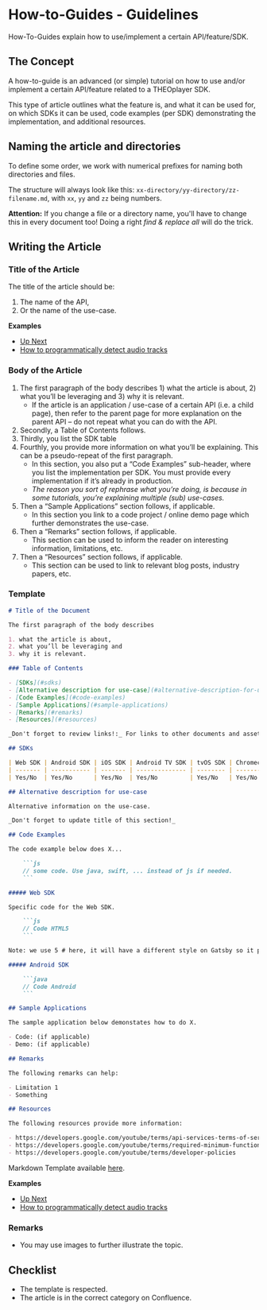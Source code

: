 # How-to-Guides - Guidelines

How-To-Guides explain how to use/implement a certain API/feature/SDK.

## The Concept

A how-to-guide is an advanced (or simple) tutorial on how to use and/or implement a certain API/feature related to a THEOplayer SDK.

This type of article outlines what the feature is, and what it can be used for, on which SDKs it can be used, code examples (per SDK) demonstrating the implementation, and additional resources.

## Naming the article and directories

To define some order, we work with numerical prefixes for naming both directories and files.

The structure will always look like this: `xx-directory/yy-directory/zz-filename.md`, with `xx`, `yy` and `zz` being numbers.

**Attention:** If you change a file or a directory name, you'll have to change this in every document too! Doing a right _find & replace all_ will do the trick.

## Writing the Article

### Title of the Article

The title of the article should be:

1. The name of the API,
2. Or the name of the use-case.

**Examples**

- [Up Next](../how-to-guides/07-miscellaneous/03-up-next.md)
- [How to programmatically detect audio tracks](../how-to-guides/06-mediatrack/02-how-to-detect-audio-tracks.md)

### Body of the Article

1. The first paragraph of the body describes 1) what the article is about, 2) what you’ll be leveraging and 3) why it is relevant.
   - If the article is an application / use-case of a certain API (i.e. a child page), then refer to the parent page for more explanation on the parent API – do not repeat what you can do with the API.
2. Secondly, a Table of Contents follows.
3. Thirdly, you list the SDK table
4. Fourthly, you provide more information on what you’ll be explaining. This can be a pseudo-repeat of the first paragraph.
   - In this section, you also put a “Code Examples” sub-header, where you list the implementation per SDK. You must provide every implementation if it’s already in production.
   - _The reason you sort of rephrase what you’re doing, is because in some tutorials, you’re explaining multiple (sub) use-cases._
5. Then a “Sample Applications” section follows, if applicable.
   - In this section you link to a code project / online demo page which further demonstrates the use-case.
6. Then a “Remarks” section follows, if applicable.
   - This section can be used to inform the reader on interesting information, limitations, etc.
7. Then a “Resources” section follows, if applicable.
   - This section can be used to link to relevant blog posts, industry papers, etc.

### Template

````markdown
# Title of the Document

The first paragraph of the body describes

1. what the article is about,
2. what you’ll be leveraging and
3. why it is relevant.

### Table of Contents

- [SDKs](#sdks)
- [Alternative description for use-case](#alternative-description-for-use-case)
- [Code Examples](#code-examples)
- [Sample Applications](#sample-applications)
- [Remarks](#remarks)
- [Resources](#resources)

_Don't forget to review links!:_ For links to other documents and assets, use relative links. For API references, use the absolute link to https://docs.theoplayer.com/api-reference/web/.

## SDKs

| Web SDK | Android SDK | iOS SDK | Android TV SDK | tvOS SDK | Chromecast SDK |
| ------- | ----------- | ------- | -------------- | -------- | -------------- |
| Yes/No  | Yes/No      | Yes/No  | Yes/No         | Yes/No   | Yes/No         |

## Alternative description for use-case

Alternative information on the use-case.

_Don't forget to update title of this section!_

## Code Examples

The code example below does X...

    ```js
    // some code. Use java, swift, ... instead of js if needed.
    ```

##### Web SDK

Specific code for the Web SDK.

    ```js
    // Code HTML5
    ```

Note: we use 5 # here, it will have a different style on Gatsby so it pops out

##### Android SDK

    ```java
    // Code Android
    ```

## Sample Applications

The sample application below demonstates how to do X.

- Code: (if applicable)
- Demo: (if applicable)

## Remarks

The following remarks can help:

- Limitation 1
- Something

## Resources

The following resources provide more information:

- https://developers.google.com/youtube/terms/api-services-terms-of-service
- https://developers.google.com/youtube/terms/required-minimum-functionality
- https://developers.google.com/youtube/terms/developer-policies
````

Markdown Template available [here](../contribution-guidelines/article-how-to-guides-template.md).

**Examples**

- [Up Next](../how-to-guides/07-miscellaneous/03-up-next.md)
- [How to programmatically detect audio tracks](../how-to-guides/06-mediatrack/02-how-to-detect-audio-tracks.md)

### Remarks

- You may use images to further illustrate the topic.

## Checklist

- The template is respected.
- The article is in the correct category on Confluence.
